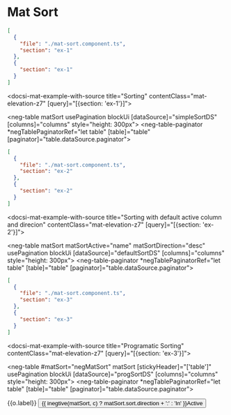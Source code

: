 # Mat Sort

```json negCode
[
  {
    "file": "./mat-sort.component.ts",
    "section": "ex-1"
  },
  {
    "section": "ex-1"
  }
]
```

<docsi-mat-example-with-source title="Sorting" contentClass="mat-elevation-z7" [query]="[{section: 'ex-1'}]">
  <!--@neg-example:ex-1-->
  <neg-table matSort
            usePagination
            blockUi
            [dataSource]="simpleSortDS"
            [columns]="columns" style="height: 300px">
    <neg-table-paginator *negTablePaginatorRef="let table"
                        [table]="table"
                        [paginator]="table.dataSource.paginator"></neg-table-paginator>
  </neg-table>
  <!--@neg-example:ex-1-->
</docsi-mat-example-with-source>

```json negCode
[
  {
    "file": "./mat-sort.component.ts",
    "section": "ex-2"
  },
  {
    "section": "ex-2"
  }
]
```

<docsi-mat-example-with-source title="Sorting with default active column and direcion" contentClass="mat-elevation-z7" [query]="[{section: 'ex-2'}]">
  <!--@neg-example:ex-2-->
  <neg-table matSort matSortActive="name" matSortDirection="desc"
            usePagination
            blockUi
            [dataSource]="defaultSortDS"
            [columns]="columns" style="height: 300px">
    <neg-table-paginator *negTablePaginatorRef="let table"
                        [table]="table"
                        [paginator]="table.dataSource.paginator"></neg-table-paginator>
  </neg-table>
  <!--@neg-example:ex-2-->
</docsi-mat-example-with-source>

```json negCode
[
  {
    "file": "./mat-sort.component.ts",
    "section": "ex-3"
  },
  {
    "section": "ex-3"
  }
]
```

<docsi-mat-example-with-source title="Programatic Sorting" contentClass="mat-elevation-z7" [query]="[{section: 'ex-3'}]">
  <!--@neg-example:ex-3-->
  <neg-table #matSort="negMatSort"
             matSort
             [stickyHeader]="['table']"
             usePagination
             blockUi
             [dataSource]="progSortDS"
             [columns]="columns" style="height: 300px">
    <neg-table-paginator *negTablePaginatorRef="let table"
                        [table]="table"
                        [paginator]="table.dataSource.paginator"></neg-table-paginator>
  </neg-table>

  <mat-form-field>
    <mat-select #selectColumn>
      <mat-option *ngFor="let o of matSort.table._store.table" [value]="o">{{o.label}}</mat-option>
    </mat-select>
  </mat-form-field>
  <button *ngIf="selectColumn?.selected?.value as c" mat-button
                (click)="toggleActive(matSort, c, $event.checked)">
                {{ inegtive(matSort, c) ? matSort.sort.direction + ':' : 'In' }}Active</button>
  <!--@neg-example:ex-3-->
</docsi-mat-example-with-source>
